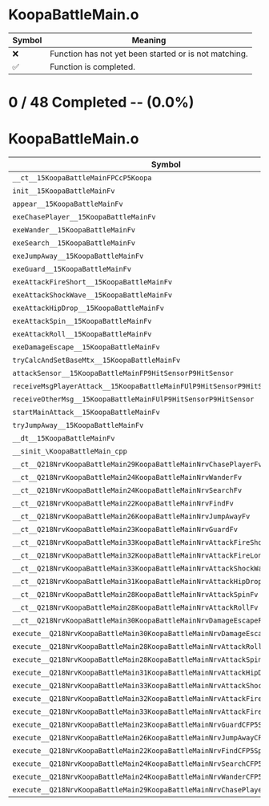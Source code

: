 # KoopaBattleMain.o
| Symbol | Meaning 
| ------------- | ------------- 
| :x: | Function has not yet been started or is not matching. 
| :white_check_mark: | Function is completed. 


# 0 / 48 Completed -- (0.0%)
# KoopaBattleMain.o
| Symbol | Decompiled? |
| ------------- | ------------- |
| `__ct__15KoopaBattleMainFPCcP5Koopa` | :x: |
| `init__15KoopaBattleMainFv` | :x: |
| `appear__15KoopaBattleMainFv` | :x: |
| `exeChasePlayer__15KoopaBattleMainFv` | :x: |
| `exeWander__15KoopaBattleMainFv` | :x: |
| `exeSearch__15KoopaBattleMainFv` | :x: |
| `exeJumpAway__15KoopaBattleMainFv` | :x: |
| `exeGuard__15KoopaBattleMainFv` | :x: |
| `exeAttackFireShort__15KoopaBattleMainFv` | :x: |
| `exeAttackShockWave__15KoopaBattleMainFv` | :x: |
| `exeAttackHipDrop__15KoopaBattleMainFv` | :x: |
| `exeAttackSpin__15KoopaBattleMainFv` | :x: |
| `exeAttackRoll__15KoopaBattleMainFv` | :x: |
| `exeDamageEscape__15KoopaBattleMainFv` | :x: |
| `tryCalcAndSetBaseMtx__15KoopaBattleMainFv` | :x: |
| `attackSensor__15KoopaBattleMainFP9HitSensorP9HitSensor` | :x: |
| `receiveMsgPlayerAttack__15KoopaBattleMainFUlP9HitSensorP9HitSensor` | :x: |
| `receiveOtherMsg__15KoopaBattleMainFUlP9HitSensorP9HitSensor` | :x: |
| `startMainAttack__15KoopaBattleMainFv` | :x: |
| `tryJumpAway__15KoopaBattleMainFv` | :x: |
| `__dt__15KoopaBattleMainFv` | :x: |
| `__sinit_\KoopaBattleMain_cpp` | :x: |
| `__ct__Q218NrvKoopaBattleMain29KoopaBattleMainNrvChasePlayerFv` | :x: |
| `__ct__Q218NrvKoopaBattleMain24KoopaBattleMainNrvWanderFv` | :x: |
| `__ct__Q218NrvKoopaBattleMain24KoopaBattleMainNrvSearchFv` | :x: |
| `__ct__Q218NrvKoopaBattleMain22KoopaBattleMainNrvFindFv` | :x: |
| `__ct__Q218NrvKoopaBattleMain26KoopaBattleMainNrvJumpAwayFv` | :x: |
| `__ct__Q218NrvKoopaBattleMain23KoopaBattleMainNrvGuardFv` | :x: |
| `__ct__Q218NrvKoopaBattleMain33KoopaBattleMainNrvAttackFireShortFv` | :x: |
| `__ct__Q218NrvKoopaBattleMain32KoopaBattleMainNrvAttackFireLongFv` | :x: |
| `__ct__Q218NrvKoopaBattleMain33KoopaBattleMainNrvAttackShockWaveFv` | :x: |
| `__ct__Q218NrvKoopaBattleMain31KoopaBattleMainNrvAttackHipDropFv` | :x: |
| `__ct__Q218NrvKoopaBattleMain28KoopaBattleMainNrvAttackSpinFv` | :x: |
| `__ct__Q218NrvKoopaBattleMain28KoopaBattleMainNrvAttackRollFv` | :x: |
| `__ct__Q218NrvKoopaBattleMain30KoopaBattleMainNrvDamageEscapeFv` | :x: |
| `execute__Q218NrvKoopaBattleMain30KoopaBattleMainNrvDamageEscapeCFP5Spine` | :x: |
| `execute__Q218NrvKoopaBattleMain28KoopaBattleMainNrvAttackRollCFP5Spine` | :x: |
| `execute__Q218NrvKoopaBattleMain28KoopaBattleMainNrvAttackSpinCFP5Spine` | :x: |
| `execute__Q218NrvKoopaBattleMain31KoopaBattleMainNrvAttackHipDropCFP5Spine` | :x: |
| `execute__Q218NrvKoopaBattleMain33KoopaBattleMainNrvAttackShockWaveCFP5Spine` | :x: |
| `execute__Q218NrvKoopaBattleMain32KoopaBattleMainNrvAttackFireLongCFP5Spine` | :x: |
| `execute__Q218NrvKoopaBattleMain33KoopaBattleMainNrvAttackFireShortCFP5Spine` | :x: |
| `execute__Q218NrvKoopaBattleMain23KoopaBattleMainNrvGuardCFP5Spine` | :x: |
| `execute__Q218NrvKoopaBattleMain26KoopaBattleMainNrvJumpAwayCFP5Spine` | :x: |
| `execute__Q218NrvKoopaBattleMain22KoopaBattleMainNrvFindCFP5Spine` | :x: |
| `execute__Q218NrvKoopaBattleMain24KoopaBattleMainNrvSearchCFP5Spine` | :x: |
| `execute__Q218NrvKoopaBattleMain24KoopaBattleMainNrvWanderCFP5Spine` | :x: |
| `execute__Q218NrvKoopaBattleMain29KoopaBattleMainNrvChasePlayerCFP5Spine` | :x: |
